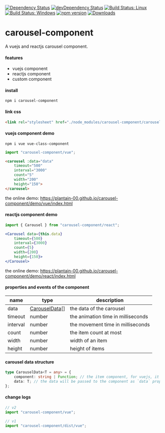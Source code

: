 [![Dependency Status](https://david-dm.org/plantain-00/carousel-component.svg)](https://david-dm.org/plantain-00/carousel-component)
[![devDependency Status](https://david-dm.org/plantain-00/carousel-component/dev-status.svg)](https://david-dm.org/plantain-00/carousel-component#info=devDependencies)
[![Build Status: Linux](https://travis-ci.org/plantain-00/carousel-component.svg?branch=master)](https://travis-ci.org/plantain-00/carousel-component)
[![Build Status: Windows](https://ci.appveyor.com/api/projects/status/github/plantain-00/carousel-component?branch=master&svg=true)](https://ci.appveyor.com/project/plantain-00/carousel-component/branch/master)
[![npm version](https://badge.fury.io/js/carousel-component.svg)](https://badge.fury.io/js/carousel-component)
[![Downloads](https://img.shields.io/npm/dm/carousel-component.svg)](https://www.npmjs.com/package/carousel-component)

# carousel-component
A vuejs and reactjs carousel component.

#### features

+ vuejs component
+ reactjs component
+ custom component

#### install

`npm i carousel-component`

#### link css

```html
<link rel="stylesheet" href="./node_modules/carousel-component/carousel.min.css" />
```

#### vuejs component demo

`npm i vue vue-class-component`

```ts
import "carousel-component/vue";
```

```html
<carousel :data="data"
    timeout="500"
    interval="3000"
    count="5"
    width="200"
    height="150">
</carousel>
```

the online demo: https://plantain-00.github.io/carousel-component/demo/vue/index.html

#### reactjs component demo

```ts
import { Carousel } from "carousel-component/react";
```

```jsx
<Carousel data={this.data}
    timeout={500}
    interval={3000}
    count={5}
    width={200}
    height={150}>
</Carousel>
```

the online demo: https://plantain-00.github.io/carousel-component/demo/react/index.html

#### properties and events of the component

name | type | description
--- | --- | ---
data | [CarouselData](#carousel-data-structure)[] | the data of the carousel
timeout | number | the animation time in milliseconds
interval | number | the movement time in milliseconds
count | number | the item count at most
width | number | width of an item
height | number | height of items

#### carousel data structure

```ts
type CarouselData<T = any> = {
    component: string | Function; // the item component, for vuejs, it is the component name, for reactjs, it is the class object
    data: T; // the data will be passed to the component as `data` props
};
```

#### change logs

```ts
// v2
import "carousel-component/vue";

// v1
import "carousel-component/dist/vue";
```

